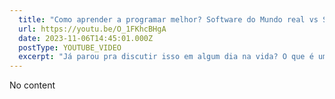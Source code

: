 ```yaml
---
  title: "Como aprender a programar melhor? Software do Mundo real vs Software de Mentira"
  url: https://youtu.be/O_1FKhcBHgA
  date: 2023-11-06T14:45:01.000Z
  postType: YOUTUBE_VIDEO
  excerpt: "Já parou pra discutir isso em algum dia na vida? O que é um software do mundo real? O que define? é a quantidade de usuários? É se da dinheiro ou não? Bora filosofar um pouco sobre isso e comentar sobre projetos paralelos, aprendizados e um pouco de vivência no mundo dev!"
---
```

  
  No content
  
